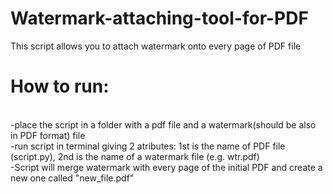 # Watermark-attaching-tool-for-PDF
This script allows you to attach watermark onto every page of PDF file

<h1>How to run:</h1><br>
-place the script in a folder with a pdf file and a watermark(should be also in PDF format) file<br>
-run script in terminal giving 2 atributes: 1st is the name of PDF file (script.py), 2nd is the name of a watermark file (e.g. wtr.pdf)<br>
-Script will merge watermark with every page of the initial PDF and create a new one called "new_file.pdf"
